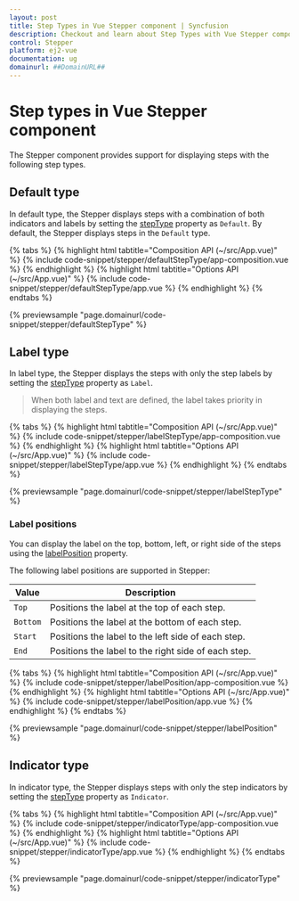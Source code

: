 ```yaml
---
layout: post
title: Step Types in Vue Stepper component | Syncfusion
description: Checkout and learn about Step Types with Vue Stepper component of Syncfusion Essential JS 2 and more.
control: Stepper
platform: ej2-vue
documentation: ug
domainurl: ##DomainURL##
---
```


# Step types in Vue Stepper component

The Stepper component provides support for displaying steps with the following step types.

## Default type

In default type, the Stepper displays steps with a combination of both indicators and labels by setting the [stepType](https://ej2.syncfusion.com/vue/documentation/api/stepper/stepperModel/#steptype) property as `Default`. By default, the Stepper displays steps in the `Default` type.

{% tabs %}
{% highlight html tabtitle="Composition API (~/src/App.vue)" %}
{% include code-snippet/stepper/defaultStepType/app-composition.vue %}
{% endhighlight %}
{% highlight html tabtitle="Options API (~/src/App.vue)" %}
{% include code-snippet/stepper/defaultStepType/app.vue %}
{% endhighlight %}
{% endtabs %}

{% previewsample "page.domainurl/code-snippet/stepper/defaultStepType" %}

## Label type

In label type, the Stepper displays the steps with only the step labels by setting the [stepType](https://ej2.syncfusion.com/vue/documentation/api/stepper/stepperModel/#steptype) property as `Label`.

> When both label and text are defined, the label takes priority in displaying the steps.

{% tabs %}
{% highlight html tabtitle="Composition API (~/src/App.vue)" %}
{% include code-snippet/stepper/labelStepType/app-composition.vue %}
{% endhighlight %}
{% highlight html tabtitle="Options API (~/src/App.vue)" %}
{% include code-snippet/stepper/labelStepType/app.vue %}
{% endhighlight %}
{% endtabs %}

{% previewsample "page.domainurl/code-snippet/stepper/labelStepType" %}

### Label positions

You can display the label on the top, bottom, left, or right side of the steps using the [labelPosition](https://ej2.syncfusion.com/vue/documentation/api/stepper/stepperModel/#labelposition) property.

The following label positions are supported in Stepper:

| Value | Description |
|-----|-----|
| `Top` | Positions the label at the top of each step. |
| `Bottom` | Positions the label at the bottom of each step. |
| `Start` | Positions the label to the left side of each step. |
| `End` | Positions the label to the right side of each step. |

{% tabs %}
{% highlight html tabtitle="Composition API (~/src/App.vue)" %}
{% include code-snippet/stepper/labelPosition/app-composition.vue %}
{% endhighlight %}
{% highlight html tabtitle="Options API (~/src/App.vue)" %}
{% include code-snippet/stepper/labelPosition/app.vue %}
{% endhighlight %}
{% endtabs %}

{% previewsample "page.domainurl/code-snippet/stepper/labelPosition" %}

## Indicator type

In indicator type, the Stepper displays steps with only the step indicators  by setting the [stepType](https://ej2.syncfusion.com/vue/documentation/api/stepper/stepperModel/#steptype) property as `Indicator`.

{% tabs %}
{% highlight html tabtitle="Composition API (~/src/App.vue)" %}
{% include code-snippet/stepper/indicatorType/app-composition.vue %}
{% endhighlight %}
{% highlight html tabtitle="Options API (~/src/App.vue)" %}
{% include code-snippet/stepper/indicatorType/app.vue %}
{% endhighlight %}
{% endtabs %}

{% previewsample "page.domainurl/code-snippet/stepper/indicatorType" %}